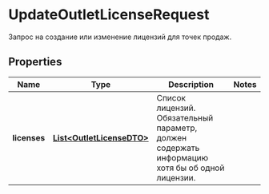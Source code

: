 

# UpdateOutletLicenseRequest

Запрос на создание или изменение лицензий для точек продаж.

## Properties

| Name | Type | Description | Notes |
|------------ | ------------- | ------------- | -------------|
|**licenses** | [**List&lt;OutletLicenseDTO&gt;**](OutletLicenseDTO.md) | Список лицензий. Обязательный параметр, должен содержать информацию хотя бы об одной лицензии.  |  |



